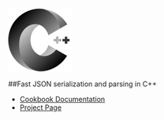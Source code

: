 ![logo image](images/json_link_logo_128.png)

##Fast JSON serialization and parsing in C++

* [Cookbook Documentation](pages.html)
* [Project Page](https://github.com/beached/daw_json_link)
